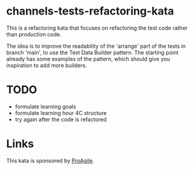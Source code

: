 # channels-tests-refactoring-kata

This is a refactoring kata that focuses on refactoring the test code rather than production code.

The idea is to improve the readability of the 'arrange' part of the tests in branch 'main', to use
the Test Data Builder pattern. The starting point already has some examples of the pattern, which
should give you inspiration to add more builders.

# TODO
- formulate learning goals
- formulate learning hour 4C structure
- try again after the code is refactored

# Links

This kata is sponsored by [ProAgile](https://proagile.se).
